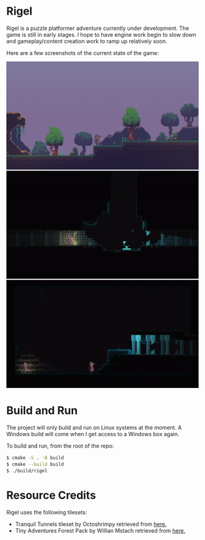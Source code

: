 # Rigel

Rigel is a puzzle platformer adventure currently under development. The game
is still in early stages. I hope to have engine work begin to slow down
and gameplay/content creation work to ramp up relatively soon.

Here are a few screenshots of the current state of the game:

![A screen shot of the Rigel game](/resource/screenshot3.png)
![A screen shot of the Rigel game](/resource/screenshot1.png)
![A screen shot of the Rigel game](/resource/screenshot2.png)

# Build and Run

The project will only build and run on Linux systems at the moment. A Windows build
will come when I get access to a Windows box again.

To build and run, from the root of the repo:
```sh
$ cmake -S . -B build
$ cmake --build build
$ ./build/rigel
```

# Resource Credits

Rigel uses the following tilesets:
- Tranquil Tunnels tileset by Octoshrimpy retrieved from [here.](https://octoshrimpy.itch.io/tranquil-tunnels)
- Tiny Adventures Forest Pack by Willian Mstach retrieved from [here.](https://willianmstach.itch.io/tiny-adventure-forest)
